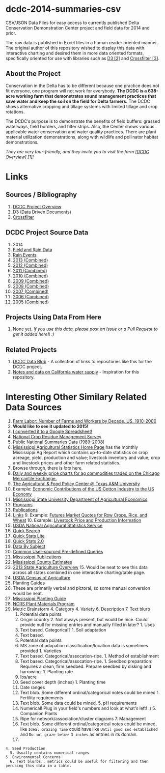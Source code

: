 dcdc-2014-summaries-csv
=======================

CSV/JSON Data Files for easy access to currently published Delta Conservation Demonstration Center project and field data for 2014 and prior.

The raw data is published in Excel files in a human reader oriented manner. The original author of this repository wished to display this data with interactive charting and desired them in more data oriented formats, specifically oriented for use with libraries such as [D3 [2]](https://github.com/mbostock/d3) and [Crossfilter [3]](https://github.com/square/crossfilter).

About the Project
------

Conservation in the Delta has to be different because one practice does not fit everyone, one program will not work for everybody.  __The DCDC is a 638-acre working farm that demonstrates sound management practices that save water and keep the soil on the field for Delta farmers.__  The DCDC shows alternative cropping and tillage systems with limited tillage and crop rotations.

The DCDC’s purpose is to demonstrate the benefits of field buffers:  grassed waterways, field borders, and filter strips.  Also, the Center shows various applicable water conservation and water quality practices.  There are plant material utilization demonstrations, along with wildlife and pollinator habitat demonstrations.

_They are very tour-friendly, and they invite you to visit the farm [[DCDC Overview] [1]](http://www.dcdcfarm.org/fielddata2.htm)!_


Links
=====

Sources / Bibliography
----

1. [DCDC Project Overview](http://www.dcdcfarm.org/fielddata2.htm)
2. [D3 (Data Driven Documents)](https://github.com/mbostock/d3)
3. [Crossfilter](https://github.com/square/crossfilter)


DCDC Project Source Data
------
1. 2014
  1. [Field and Rain Data](http://www.dcdcfarm.org/2014data/2014FieldandRainData.xls)
  2. [Rain Events](http://www.dcdcfarm.org/2014rain/RainEvents.xls)
3. [2013 (Combined)](http://www.dcdcfarm.org/zips/2013FieldData.zip)
4. [2012 (Combined)](http://www.dcdcfarm.org/zips/2012%20FIELD%20DATA.zip)
5. [2011 (Combined)](http://www.dcdcfarm.org/zips/FIELD%20DATA%202011.zip)
6. [2010 (Combined)](http://www.dcdcfarm.org/zips/2010%20Field%20Data.zip)
7. [2009 (Combined)](http://www.dcdcfarm.org/zips/FIELD%20DATA%202009.zip)
8. [2008 (Combined)](http://www.dcdcfarm.org/zips/FIELD%20DATA%20%202008.zip)
9. [2007 (Combined)](http://www.dcdcfarm.org/zips/FIELD%20DATA%202007.zip)
10. [2006 (Combined)](http://www.dcdcfarm.org/zips/FIELD%20DATA%202006.zip)
11. [2005 (Combined)](http://www.dcdcfarm.org/zips/DCDC%20Field%20Data%202005.zip)

Projects Using Data From Here
-----
1. None yet. _If you use this data, please post an Issue or a Pull Request to get it added here!! :)_

Related Projects
----
1. [DCDC Data Blob](https://github.com/r4j4h/dcdc-data-blob) - A collection of links to repositories like this for the DCDC project.
2. [Notes and data on California water supply](https://github.com/vicapow/water-supply/) - Inspiration for this repository.

Interesting Other Similary Related Data Sources
======

1. [Farm Labor: Number of Farms and Workers by Decade, US. 1910-2000](http://www.nass.usda.gov/Charts_and_Maps/graphics/data/fl_frmwk.txt)
  2. __Would like to see it updated to 2015!__
  3. [I converted it to a Google Spreadsheet!](https://docs.google.com/spreadsheets/d/1QiE8BtVM-rS8p-tdcltyhh43tUv-L9BqBIjtSR8FxJM/edit?usp=sharing)
1. [National Crop Residue Management Survey](http://www.ctic.purdue.edu/CRM/)
  2. [Public National Summaries Data (1989-2008)](http://www.ctic.purdue.edu/CRM/crm_search/)
2. [Mississippi Agricultural Statistics Home Page](http://www.nass.usda.gov/Statistics_by_State/Mississippi/index.asp) has the monthly Mississippi Ag Report which contains up-to-date statistics on crop acreage, yield, production and value; livestock inventory and value; crop and livestock prices and other farm related statistics.
  3. Browse through, there is _lots_ here.
3. [Daily and weekly price charts for ag commodities traded on the Chicago Mercantile Exchange.](http://www.barchart.com/cme/cmeagr.htm)
4. [The Agricultural & Food Policy Center @ Texas A&M University](https://www.afpc.tamu.edu/pubs/)
  5. Example: [Economic Contributions of the US Cotton Industry to the US Economy](https://www.afpc.tamu.edu/pubs/2/634/RR-13-02.pdf)
6. [Mississippi State University Department of Agricultural Economics](http://www.agecon.msstate.edu/whatwedo/commodity/index.asp)
  7. [Programs](http://www.agecon.msstate.edu/whatwedo/commodity/programs.asp)
  8. [Publications](http://www.agecon.msstate.edu/whatwedo/pubs.asp?sort=all)
  9. [Links](http://www.agecon.msstate.edu/whatwedo/links.asp?sort=all)
    9. Example: [Futures Market Quotes for Row Crops, Rice, and Wheat](http://www.cmegroup.com/market-data/delayed-quotes/commodities.html)
    10. Example: [Livestock Price and Production Information](http://goo.gl/JQmYwx)
11. [USDA National Agricutural Statistics Service](http://www.nass.usda.gov/Quick_Stats/)
  12. [Quick Search](http://quickstats.nass.usda.gov/?long_desc__LIKE=&x=18&y=1)
  12. [Quick Stats Lite](http://www.nass.usda.gov/Quick_Stats/Lite/)
  13. [Quick Stats 2.0](http://quickstats.nass.usda.gov/)
  14. [Data By Subject](http://www.nass.usda.gov/Statistics_by_Subject/index.php)
  12. [Common User-sourced Pre-defined Queries](http://www.nass.usda.gov/Data_and_Statistics/Pre-Defined_Queries/index.asp)
  12. [Mississippi Publications](http://www.nass.usda.gov/Statistics_by_State/Mississippi/Publications/index.asp)
  13. [Mississippi County Estimates](http://www.nass.usda.gov/Statistics_by_State/Mississippi/Publications/County_Estimates/index.asp)
  14. [2013 State Agriculture Overview](http://www.nass.usda.gov/Quick_Stats/Ag_Overview/stateOverview.php?state=MISSISSIPPI)
    15. Would be neat to see this data across all states combined in one interactive charting/table page.
  16. [USDA Census of Agriculture](http://www.agcensus.usda.gov/Publications/2012/Full_Report/Census_by_State/Mississippi/index.asp)
1. Planting Guides
  2. These are primarily verbal and pictoral, so some manual conversion would be neat.
  3. [Mississippi Planting Guide](http://www.nrcs.usda.gov/Internet/FSE_DOCUMENTS/nrcs142p2_017068.pdf)
  4. [NCRS Plant Materials Program](http://www.nrcs.usda.gov/Internet/FSE_DOCUMENTS/nrcs142p2_016955.pdf)
  3. Metric Brainstorm
    4. Category
    4. Variety
    6. Description
      7. Text blurb
      1. Potential data points
        2. Origin country
          2. Not always present, but would be nice. Could provide null for missing entries and manually filled in later?
    1. Uses
      2. Text based. Categorical?
    1. Soil adaptation
      2. Text based.
      3. Potential data points
      4.  MS zone of adapation classification/location data is sometimes provided
    1. Varieties
      2. Text based. Categorical/assocation-ripe.
    1. Method of establishment
      2. Text based. Categorical/assocation-ripe.
    1. Seedbed preparation: Requires a clean, firm seedbed. Prepare seedbed by disking and
    harrowing.
    1. Planting rate
      2. lbs/acre
      3. Seed cover depth (inches)
    1. Planting time
      1. Date ranges
      2. Text blob. Some different ordinal/categorical notes could be mined
    1. Fertility requirements
      1. Text blob. Some data could be mined.
    5. pH requirements
      6. Numerical! Plug in your field's numbers and look at what's left! :)
    5. Companion Plants
      6. Ripe for network/association/cluster diagrams
    7. Management
      8. Text blob. Some different ordinal/categorical notes could be mined, like `Ideal Grazing Time` could have like `Until good sod established` and `Do not graze below 3 inches` as entries in its domain.
      9. 
    4. Seed Production
      5. Usually contains numerical ranges
    5. Environmental Concerns
      6. Text blurbs.. metrics could be useful for filtering and then perusing this data in a table.

